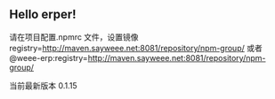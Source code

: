 ## Hello erper!

请在项目配置.npmrc 文件，设置镜像 registry=http://maven.sayweee.net:8081/repository/npm-group/ 或者@weee-erp:registry=http://maven.sayweee.net:8081/repository/npm-group/

当前最新版本 0.1.15
